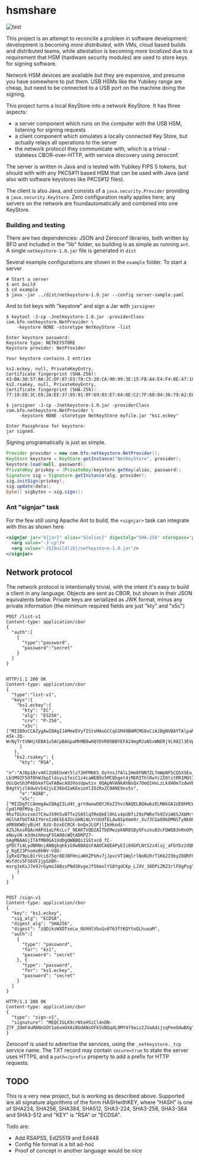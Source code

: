 # hsmshare
![test](https://raw.githubusercontent.com/faceless2/netkeystore/main/aux/arrow.svg)

This project is an attempt to reconcile a problem in software development: development is becoming *more distributed*,
with VMs, cloud based builds and distributed teams, while attestation is becoming *more localized* due to a requirement that
HSM (hardware security modules) are used to store keys for signing software.

Network HSM devices are available but they are expensive, and presume you have somewhere to put them.
USB HSMs like the Yubikey range are cheap, but need to be connected to a USB port on the machine doing the signing.

This project turns a local KeyStore into a network KeyStore. It has three aspects:

* a server component which runs on the computer with the USB HSM, listening for signing requests
* a client component which simulates a locally connected Key Store, but actually relays all operations to the server
* the network protocol they communicate with, which is a trivial - stateless CBOR-over-HTTP, with service discovery using zeroconf.


The server is written in Java and is tested with Yubikey FIPS 5 tokens, but should with with any PKCS#11 based HSM
that can be used with Java (and also with software keystores like PKCS#12 files).

The client is also Java, and consists of a `java.security.Provider` providing a `java.security.KeyStore`.
Zero configuration really applies here; any servers on the network are foundautomatically and combined
into one KeyStore.

### Building and testing

There are two dependencies: JSON and Zeroconf libraries, both written by BFO and included in the "lib" folder,
so building is as simple as running `ant`. A single `netkeystore-1.0.jar` file is generated in `dist`

Several example configurations are shown in the `example` folder. To start a server

```shell
# Start a server
$ ant build
$ cd example
$ java -jar ../dist/netkeystore-1.0.jar --config server-sample.yaml
```

And to list keys with "keystore" and sign a Jar with `jarsigner`
```shell
$ keytool -J-cp -Jnetkeystore-1.0.jar -providerClass com.bfo.netkeystore.NetProvider \
    -keystore NONE -storetype NetKeyStore -list

Enter keystore password:  
Keystore type: NETKEYSTORE
Keystore provider: NetProvider

Your keystore contains 2 entries

ks1.eckey, null, PrivateKeyEntry, 
Certificate fingerprint (SHA-256): 43:BA:30:57:8A:2C:DF:87:D3:78:C5:28:CA:90:99:3E:15:FB:A4:E4:F4:0E:47:18:83:18:59:48:C7:B9:28:93
ks2.rsakey, null, PrivateKeyEntry, 
Certificate fingerprint (SHA-256): 77:10:E8:3C:E8:2A:EE:37:95:91:0F:69:03:E7:64:0E:C2:7F:68:84:36:79:A2:EC:89:E9:9B:3A:AE:BA:C6:28

$ jarsigner -J-cp -Jnetkeystore-1.0.jar -providerClass com.bfo.netkeystore.NetProvider \
     -keystore NONE -storetype NetKeyStore myfile.jar "ks1.eckey"

Enter Passphrase for keystore: 
jar signed.
```
Signing programatically is just as simple.

```java
Provider provider = new com.bfo.netkeystore.NetProvider();
KeyStore keystore = KeyStore.getInstance("NetKeyStore", provider);
keystore.load(null, password);
PrivateKey privkey = (PrivateKey)keystore.getKey(alias, password);
Signature sig = Signature.getInstance(alg, provider);
sig.initSign(privkey);
sig.update(data);
byte[] sigbytes = sig.sign();
```

### Ant "signjar" task
For the few still using Apache Ant to build, the `<signjar>` task can integrate with this as shown here
```xml
<signjar jar="${jar}" alias="${alias}" digestalg="SHA-256" storepass="password" storetype="NetKeyStore" keystore="NONE" providerclass="com.bfo.netkeystore.NetProvider" tsaurl="${tsaurl}">
  <arg value="-J-cp"/>
  <arg value="-J${buildlib}/netkeystore-1.0.jar"/>
</signjar>
```


## Network protocol

The network protocol is intentionally trivial, with the intent it's easy to build a client in any language.
Objects are sent as CBOR, but shown in their JSON equivalents below. Private keys are serialized as JWK format,
minus any private information (the minimum required fields are just "kty" and "x5c")


```http
POST /list-v1
Content-type: application/cbor
{
  "auth":[
    {
      "type":"password",
      "password":"secret"
    }
  ]
}


HTTP/1.1 200 OK
Content-type: application/cbor
{
  "type":"list-v1",
  "keys":{
    "ks1.eckey":{
      "kty": "EC",
      "alg": "ES256",
      "crv": "P-256",
      "x5c":["MIIB9zCCAZygAwIBAgIJAMmeEVyfIStoMAoGCCqGSM49BAMCMG8xCzAJBgNVBAYTAlpaMRAwDgYDVQQIEwdVbmtub3duMRIwEAYDVQQHEwlUZXN0dmlsbGUxEjAQBgNVBAoTCVRlc3QgQ29ycDEQMA4GA1UECxMHVW5rbm93bjEUMBIGA1UEAxMLVGVzdCBUZXN0ZXIwHhcNMjQwNTI0MTgwMzIxWhcNMzQwNTIyMTgwMzIxWjBvMQswCQYDVQQGEwJaWjEQMA4GA1UECBMHVW5rbm93bjESMBAGA1UEBxMJVGVzdHZpbGxlMRIwEAYDVQQKEwlUZXN0IENvcnAxEDAOBgNVBAsTB1Vua25vd24xFDASBgNVBAMTC1Rlc3QgVGVzdGVyMFkwEwYHKoZIzj0CAQYIKoZIzj0DAQcDQgAEPVcUCbKebWjIYKwqwqiYvk7sfBc9KbIx1CoqWoSOsvbzrnwPgJK0-m5k-2Q-WrNyTrtVNHjXEBA1u5ACpBAGpaMhMB8wHQYDVR0OBBYEFA24mgMJaN5xWNERjVL98Il3EVpLMAoGCCqGSM49BAMCA0kAMEYCIQDJqRxNZBJEfXWfcjCmWS2PcNRjNdeWEsEY_dzxYm5UvwIhAOIbbHh1siJRxgNt0wR6su0RLFlFRcBikm3Cx7cwTfG2"
     ]
   },
   "ks2.rsakey": {
     "kty": "RSA",
     "n":"AJ8p18rv4Kl2U8EUxWr5lz72HFM6KS_OyYnsJfAlL2Hm8FNN7ZLTmWpNF5CQSXSEu_ilQN-Lb3M9ZF5OT0hWJbpIldsyu1feiC1z4caWEB9s5MCQhget4jMERIThlRwYc2I0titRR1MQt3Dzmleab2v9e7vcIZrz1sMw1JPI2Q7TKveEkMf5pFHwpY6PIGIe3_zNT4PPEQJEIr5udDEksY-OUiQeSh3P4DbkmTGxFABwcA93VosUpwtzv_0QApNVANkAhNsQx7OmQ1HxLzLkXHOe7zdwVBZDzedGc4-B4gtVjzl6dwVv542jLE36bd2aKEeioXlIDzRxZC0ANE9nv5s",
     "e":"AQAB",
     "x5c":["MIIDgTCCAmmgAwIBAgIILd4t_grn9wowDQYJKoZIhvcNAQELBQAwbzELMAkGA1UEBhMCWloxEDAOBgNVBAgTB1Vua25vd24xEjAQBgNVBAcTCVRlc3R2aWxsZTESMBAGA1UEChMJVGVzdCBDb3JwMRAwDgYDVQQLEwdVbmtub3duMRQwEgYDVQQDEwtUZXN0IFRlc3RlcjAeFw0yNDA1MjQxODA0MDFaFw0zNDA1MjIxODA0MDFaMG8xCzAJBgNVBAYTAlpaMRAwDgYDVQQIEwdVbmtub3duMRIwEAYDVQQHEwlUZXN0dmlsbGUxEjAQBgNVBAoTCVRlc3QgQ29ycDEQMA4GA1UECxMHVW5rbm93bjEUMBIGA1UEAxMLVGVzdCBUZXN0ZXIwggEiMA0GCSqGSIb3DQEBAQUAA4IBDwAwggEKAoIBAQCfKdfK7-CpdlPBFMVq-Zc-9hxTOikvzsmJ7CXwJS9h5vBTTe2S05lqTReQkEl0hLv4pUDfi29zPWReTk9IViW6SJXbMrtX3ogtc-HGlhAfbOTAkIYHreIzBESE4ZUcGHNiNLYrUUdTELdw85pXmm9r_Xu73CGa89bDMNSTyNkO0yr3hJDH-aRR8KWOjyBiHt_8zU-DzxECRCK-bnQxJLGPjlIkHkodz-A25JkxsRQAcHAPd1aLFKcLc7_9EAKTVQDZAITbEMezpkNR8S8y5Fxznu83cFQWQ83nRnOPgeILVY85encFb-eNoyxN-m3dmihHoqF5SA80cWQtADRPZ7-bAgMBAAGjITAfMB0GA1UdDgQWBBQi1SStxcO_fC-gPDCfi4LydNRNnjANBgkqhkiG9w0BAQsFAAOCAQEAPyEIi0dGPLNt52z4laj_aFbYbz2dQKNRbZzu_a5OWuuxlIYafcB1RzEqbe3lXIA4448aAneOpUUpmtlFjM_lzLm1A1F8Hs7uzhrp64TL79fwEaeGxE5-y_KgE23Pnoee8kWV-VdG-1yRxQ79pLB1rVci675qr8DJBFHniaWXZPkKv7jJpxcVT1WqlrlNoNiRrT1K62I9byZ8QRFHfzPARN1eO7SgHxfkHDb3lrXp9nsG_kNybfJN769y5sC-Wsfdtv5FS6VF2jpSXBh-mxrg3xKsJ7e9JrGymoJABssPNdSKvgeJf56molYS8YgdCKp_LJXV_30DPiZRZ3rlFOgPsg"]
    }
  }
}


POST /sign-v1
Content-type: application/cbor
{
  "key": "ks1.eckey",
  "sig_alg": "ECDSA",
  "digest_alg": "SHA256",
  "digest": "zQDiksWXDTxeLw_6UXHlVbxGv8T63ftKQYtoQLhueaM",
  "auth":[
    {
      "type": "password",
      "for": "ks1",
      "password": "secret"
    }, {
      "type": "password",
      "for": "ks1.eckey",
      "password": "secret"
    }
  ]
}

HTTP/1.1 200 OK
Content-type: application/cbor
{
  "type": "sign-v1",
  "signature": "MEQCIGLK9crNtoHSiCl4nDN-Z7F_ZdmF4uMANnGOY1a6xmOXAiBUdANsOFk5VBQqdL0MY4f9aiz2JVaAdijsqPeeOdwBXg"
}
```

Zeroconf is used to advertise the services, using the `_netkeystore._tcp` service name. The TXT record may contain
`secure=true` to state the server uses HTTPS, and a `path=/prefix` property to add a prefix for HTTP requests.

## TODO

This is a very new project, but is working as described above. Supported are all signature algorithms of the form HASHwithKEY,
where "HASH" is one of SHA224, SHA256, SHA384, SHA512, SHA3-224, SHA3-256, SHA3-384 and SHA3-512 and "KEY" is "RSA" or "ECDSA".

Todo are:

* Add RSAPSS, Ed25519 and Ed448
* Config file format is a bit ad-hoc
* Proof of concept in another language would be nice
